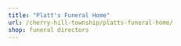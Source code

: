 ```yaml
---
title: "Platt's Funeral Home"
url: /cherry-hill-township/platts-funeral-home/
shop: funeral directors
---
```

